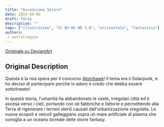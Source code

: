 ```yaml
---
title: "Ascensione Solare"
date: 2019-08-06
draft: false
description: ""
tags: ["illustrazion", "CC BY-NC-ND 3.0", "orizzontale", "fantastico"]
authors:
 - astralrequin
---
```


[Originale su DeviantArt](https://www.deviantart.com/astral-requin/art/Solar-Ascension-808565337)

## Original Description

Questa è la mia opera per il concorso [Atomhawk](atomhawk.com/solarpunk)! Il tema era il Solarpunk, e ho deciso di partecipare perché lo adoro e credo che debba essere sottolineato!

In questa storia, l'umanità ha abbandonato le vaste, irregolari città ed è ascesa verso i cieli, portando con sé fabbriche e fattorie e permettendo alla Terra di rigenerare i terreni sterili causati dall'urbanizzazione sregolata. Le nuove ecopoli e veicoli galleggiano sopra un mare artificiale di plasma che somiglia a un oceano boreale delle storie fantasy.




